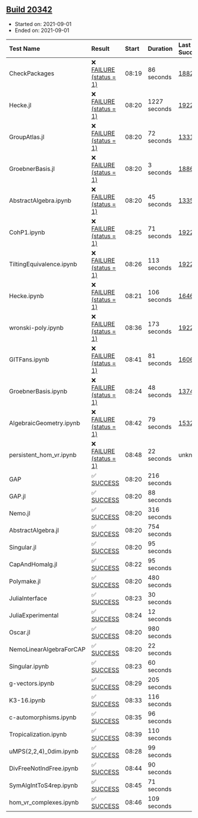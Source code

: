 ## [Build 20342](https://oscarci.mathematik.uni-kl.de/job/oscar/20342/)

* Started on: 2021-09-01
* Ended on: 2021-09-01

| Test Name    | Result | Start | Duration | Last Success | First Failure |
|:-------------|:-------|:------|:---------|:-------------|:--------------|
| CheckPackages | ❌ [FAILURE (status = 1)](https://oscarci.mathematik.uni-kl.de/job/oscar/20342/artifact/logs/build-20342/CheckPackages.log) | 08:19 | 86 seconds | [18822](https://oscarci.mathematik.uni-kl.de/job/oscar/18822/) | [18823](https://oscarci.mathematik.uni-kl.de/job/oscar/18823/) |
| Hecke.jl | ❌ [FAILURE (status = 1)](https://oscarci.mathematik.uni-kl.de/job/oscar/20342/artifact/logs/build-20342/Hecke.jl.log) | 08:20 | 1227 seconds | [19222](https://oscarci.mathematik.uni-kl.de/job/oscar/19222/) | [20152](https://oscarci.mathematik.uni-kl.de/job/oscar/20152/) |
| GroupAtlas.jl | ❌ [FAILURE (status = 1)](https://oscarci.mathematik.uni-kl.de/job/oscar/20342/artifact/logs/build-20342/GroupAtlas.jl.log) | 08:20 | 72 seconds | [13311](https://oscarci.mathematik.uni-kl.de/job/oscar/13311/) | [13312](https://oscarci.mathematik.uni-kl.de/job/oscar/13312/) |
| GroebnerBasis.jl | ❌ [FAILURE (status = 1)](https://oscarci.mathematik.uni-kl.de/job/oscar/20342/artifact/logs/build-20342/GroebnerBasis.jl.log) | 08:20 | 3 seconds | [18864](https://oscarci.mathematik.uni-kl.de/job/oscar/18864/) | [18865](https://oscarci.mathematik.uni-kl.de/job/oscar/18865/) |
| AbstractAlgebra.ipynb | ❌ [FAILURE (status = 1)](https://oscarci.mathematik.uni-kl.de/job/oscar/20342/artifact/logs/build-20342/AbstractAlgebra.ipynb.log) | 08:20 | 45 seconds | [13355](https://oscarci.mathematik.uni-kl.de/job/oscar/13355/) | [13356](https://oscarci.mathematik.uni-kl.de/job/oscar/13356/) |
| CohP1.ipynb | ❌ [FAILURE (status = 1)](https://oscarci.mathematik.uni-kl.de/job/oscar/20342/artifact/logs/build-20342/CohP1.ipynb.log) | 08:25 | 71 seconds | [19222](https://oscarci.mathematik.uni-kl.de/job/oscar/19222/) | [20152](https://oscarci.mathematik.uni-kl.de/job/oscar/20152/) |
| TiltingEquivalence.ipynb | ❌ [FAILURE (status = 1)](https://oscarci.mathematik.uni-kl.de/job/oscar/20342/artifact/logs/build-20342/TiltingEquivalence.ipynb.log) | 08:26 | 113 seconds | [19222](https://oscarci.mathematik.uni-kl.de/job/oscar/19222/) | [20152](https://oscarci.mathematik.uni-kl.de/job/oscar/20152/) |
| Hecke.ipynb | ❌ [FAILURE (status = 1)](https://oscarci.mathematik.uni-kl.de/job/oscar/20342/artifact/logs/build-20342/Hecke.ipynb.log) | 08:21 | 106 seconds | [16463](https://oscarci.mathematik.uni-kl.de/job/oscar/16463/) | [16464](https://oscarci.mathematik.uni-kl.de/job/oscar/16464/) |
| wronski-poly.ipynb | ❌ [FAILURE (status = 1)](https://oscarci.mathematik.uni-kl.de/job/oscar/20342/artifact/logs/build-20342/wronski-poly.ipynb.log) | 08:36 | 173 seconds | [19222](https://oscarci.mathematik.uni-kl.de/job/oscar/19222/) | [20152](https://oscarci.mathematik.uni-kl.de/job/oscar/20152/) |
| GITFans.ipynb | ❌ [FAILURE (status = 1)](https://oscarci.mathematik.uni-kl.de/job/oscar/20342/artifact/logs/build-20342/GITFans.ipynb.log) | 08:41 | 81 seconds | [16068](https://oscarci.mathematik.uni-kl.de/job/oscar/16068/) | [16069](https://oscarci.mathematik.uni-kl.de/job/oscar/16069/) |
| GroebnerBasis.ipynb | ❌ [FAILURE (status = 1)](https://oscarci.mathematik.uni-kl.de/job/oscar/20342/artifact/logs/build-20342/GroebnerBasis.ipynb.log) | 08:24 | 48 seconds | [13748](https://oscarci.mathematik.uni-kl.de/job/oscar/13748/) | [13749](https://oscarci.mathematik.uni-kl.de/job/oscar/13749/) |
| AlgebraicGeometry.ipynb | ❌ [FAILURE (status = 1)](https://oscarci.mathematik.uni-kl.de/job/oscar/20342/artifact/logs/build-20342/AlgebraicGeometry.ipynb.log) | 08:42 | 79 seconds | [15322](https://oscarci.mathematik.uni-kl.de/job/oscar/15322/) | [15323](https://oscarci.mathematik.uni-kl.de/job/oscar/15323/) |
| persistent_hom_vr.ipynb | ❌ [FAILURE (status = 1)](https://oscarci.mathematik.uni-kl.de/job/oscar/20342/artifact/logs/build-20342/persistent_hom_vr.ipynb.log) | 08:48 | 22 seconds | unknown | unknown |
| GAP | ✅ [SUCCESS](https://oscarci.mathematik.uni-kl.de/job/oscar/20342/artifact/logs/build-20342/GAP.log) | 08:20 | 216 seconds |  |  |
| GAP.jl | ✅ [SUCCESS](https://oscarci.mathematik.uni-kl.de/job/oscar/20342/artifact/logs/build-20342/GAP.jl.log) | 08:20 | 88 seconds |  |  |
| Nemo.jl | ✅ [SUCCESS](https://oscarci.mathematik.uni-kl.de/job/oscar/20342/artifact/logs/build-20342/Nemo.jl.log) | 08:20 | 316 seconds |  |  |
| AbstractAlgebra.jl | ✅ [SUCCESS](https://oscarci.mathematik.uni-kl.de/job/oscar/20342/artifact/logs/build-20342/AbstractAlgebra.jl.log) | 08:20 | 754 seconds |  |  |
| Singular.jl | ✅ [SUCCESS](https://oscarci.mathematik.uni-kl.de/job/oscar/20342/artifact/logs/build-20342/Singular.jl.log) | 08:20 | 95 seconds |  |  |
| CapAndHomalg.jl | ✅ [SUCCESS](https://oscarci.mathematik.uni-kl.de/job/oscar/20342/artifact/logs/build-20342/CapAndHomalg.jl.log) | 08:22 | 95 seconds |  |  |
| Polymake.jl | ✅ [SUCCESS](https://oscarci.mathematik.uni-kl.de/job/oscar/20342/artifact/logs/build-20342/Polymake.jl.log) | 08:20 | 480 seconds |  |  |
| JuliaInterface | ✅ [SUCCESS](https://oscarci.mathematik.uni-kl.de/job/oscar/20342/artifact/logs/build-20342/JuliaInterface.log) | 08:23 | 30 seconds |  |  |
| JuliaExperimental | ✅ [SUCCESS](https://oscarci.mathematik.uni-kl.de/job/oscar/20342/artifact/logs/build-20342/JuliaExperimental.log) | 08:24 | 12 seconds |  |  |
| Oscar.jl | ✅ [SUCCESS](https://oscarci.mathematik.uni-kl.de/job/oscar/20342/artifact/logs/build-20342/Oscar.jl.log) | 08:20 | 980 seconds |  |  |
| NemoLinearAlgebraForCAP | ✅ [SUCCESS](https://oscarci.mathematik.uni-kl.de/job/oscar/20342/artifact/logs/build-20342/NemoLinearAlgebraForCAP.log) | 08:20 | 22 seconds |  |  |
| Singular.ipynb | ✅ [SUCCESS](https://oscarci.mathematik.uni-kl.de/job/oscar/20342/artifact/logs/build-20342/Singular.ipynb.log) | 08:23 | 60 seconds |  |  |
| g-vectors.ipynb | ✅ [SUCCESS](https://oscarci.mathematik.uni-kl.de/job/oscar/20342/artifact/logs/build-20342/g-vectors.ipynb.log) | 08:29 | 205 seconds |  |  |
| K3-16.ipynb | ✅ [SUCCESS](https://oscarci.mathematik.uni-kl.de/job/oscar/20342/artifact/logs/build-20342/K3-16.ipynb.log) | 08:33 | 116 seconds |  |  |
| c-automorphisms.ipynb | ✅ [SUCCESS](https://oscarci.mathematik.uni-kl.de/job/oscar/20342/artifact/logs/build-20342/c-automorphisms.ipynb.log) | 08:35 | 96 seconds |  |  |
| Tropicalization.ipynb | ✅ [SUCCESS](https://oscarci.mathematik.uni-kl.de/job/oscar/20342/artifact/logs/build-20342/Tropicalization.ipynb.log) | 08:39 | 110 seconds |  |  |
| uMPS(2,2,4)_0dim.ipynb | ✅ [SUCCESS](https://oscarci.mathematik.uni-kl.de/job/oscar/20342/artifact/logs/build-20342/uMPS-2-2-4-_0dim.ipynb.log) | 08:28 | 99 seconds |  |  |
| DivFreeNotIndFree.ipynb | ✅ [SUCCESS](https://oscarci.mathematik.uni-kl.de/job/oscar/20342/artifact/logs/build-20342/DivFreeNotIndFree.ipynb.log) | 08:44 | 90 seconds |  |  |
| SymAlgIntToS4rep.ipynb | ✅ [SUCCESS](https://oscarci.mathematik.uni-kl.de/job/oscar/20342/artifact/logs/build-20342/SymAlgIntToS4rep.ipynb.log) | 08:45 | 71 seconds |  |  |
| hom_vr_complexes.ipynb | ✅ [SUCCESS](https://oscarci.mathematik.uni-kl.de/job/oscar/20342/artifact/logs/build-20342/hom_vr_complexes.ipynb.log) | 08:46 | 109 seconds |  |  |
